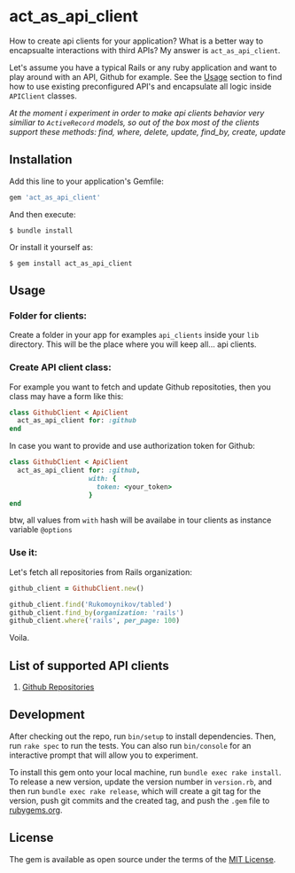 # act_as_api_client

How to create api clients for your application? What is a better way to encapsualte interactions with third APIs? My answer is `act_as_api_client`.

Let's assume you have a typical Rails or any ruby application and want to play around with an API, Github for example. See the [Usage](https://github.com/Rukomoynikov/act_as_api_client#usage) section to find how to use existing preconfigured API's and encapsulate all logic inside `APIClient` classes.

_At the moment i experiment in order to make api clients behavior very similiar to `ActiveRecord` models, so out of the box most of the clients support these methods: find, where, delete, update, find_by, create, update_   

## Installation

Add this line to your application's Gemfile:

```ruby
gem 'act_as_api_client'
```

And then execute:

    $ bundle install

Or install it yourself as:

    $ gem install act_as_api_client

## Usage

### Folder for clients:
Create a folder in your app for examples `api_clients` inside your `lib` directory. This will be the place where you will keep all... api clients.

### Create API client class:
For example you want to fetch and update Github repositoties, then you class may have a form like this:

```ruby
class GithubClient < ApiClient
  act_as_api_client for: :github
end
```

In case you want to provide and use authorization token for Github: 

```ruby
class GithubClient < ApiClient
  act_as_api_client for: :github,
                    with: {
                      token: <your_token>
                    }
end
```
btw, all values from `with` hash will be availabe in tour clients as instance variable `@options`

### Use it:
Let's fetch all repositories from Rails organization:

```ruby
github_client = GithubClient.new()

github_client.find('Rukomoynikov/tabled')
github_client.find_by(organization: 'rails')
github_client.where('rails', per_page: 100)
```

Voila.

## List of supported API clients
1. [Github Repositories](https://rubydoc.info/github/Rukomoynikov/act_as_api_client/ActAsApiClient/Clients/GithubClient)

## Development

After checking out the repo, run `bin/setup` to install dependencies. Then, run `rake spec` to run the tests. You can also run `bin/console` for an interactive prompt that will allow you to experiment.

To install this gem onto your local machine, run `bundle exec rake install`. To release a new version, update the version number in `version.rb`, and then run `bundle exec rake release`, which will create a git tag for the version, push git commits and the created tag, and push the `.gem` file to [rubygems.org](https://rubygems.org).

## License

The gem is available as open source under the terms of the [MIT License](https://opensource.org/licenses/MIT).
